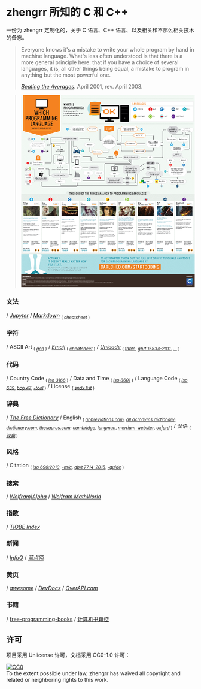 # zhengrr 所知的 C 和 C++

一份为 zhengrr 定制化的，关于 C 语言、C++ 语言、以及相关和不那么相关技术的备忘。

> Everyone knows it's a mistake to write your whole program by hand in machine language.
> What's less often understood is that there is a more general principle here:
> that if you have a choice of several languages, it is, all other things being equal, a mistake to program in anything but the most powerful one.
>
> [*Beating the Averages*](http://paulgraham.com/avg.html). April 2001, rev. April 2003.

> [![Which Programming Language Should I Learn First?](./README-IMG.png)](http://carlcheo.com/startcoding "Which Programming Language Should I Learn First?")

### 文法
/ [*Jupyter*](https://jupyter.org/)
/ [*Markdown*](https://daringfireball.net/markdown/) <sub>(
    [*cheatsheet*](https://github.com/adam-p/markdown-here/wiki/Markdown-Cheatsheet) )</sub>

### 字符
/ ASCII Art <sub>(
    [*gen*](https://askapache.com/online-tools/figlet-ascii/) )</sub>
/ [*Emoji*](https://iemoji.com/) <sub>(
    [*cheatsheet*](https://github.com/ikatyang/emoji-cheat-sheet) )</sub>
/ [*Unicode*](https://unicode.org/) <sub>(
    [*table*](https://unicode-table.com/),
    [*gb/t 15834-2011*](http://gb688.cn/bzgk/gb/newGbInfo?hcno=22EA6D162E4110E752259661E1A0D0A8),
    [*…*](https://sspai.com/post/45516) )</sub>

### 代码
/ Country Code <sub>(
    [*iso 3166*](https://iso.org/iso-3166-country-codes.html) )</sub>
/ Data and Time <sub>(
    [*iso 8601*](https://iso.org/iso-8601-date-and-time-format.html) )</sub>
/ Language Code <sub>(
    [*iso 639*](https://iso.org/iso-639-language-codes.html),
    [*bcp 47*](https://tools.ietf.org/html/bcp47),
    [*-tool*](https://r12a.github.io/app-subtags/) )</sub>
/ License <sub>(
    [*spdx list*](https://spdx.org/licenses/) )</sub>

### 辞典
/ [*The Free Dictionary*](https://thefreedictionary.com/)
/ English <sub>(
    [*abbreviations.com*](https://www.abbreviations.com/),
    [*all acronyms dictionary*](https://allacronyms.com/);
    [*dictionary.com*](https://dictionary.com/),
    [*thesaurus.com*](https://thesaurus.com/);
    [*cambridge*](https://dictionary.cambridge.org/),
    [*longman*](https://ldoceonline.com/),
    [*merriam-webster*](https://merriam-webster.com/),
    [*oxford*](https://en.oxforddictionaries.com/) )</sub>
/ 汉语 <sub>(
    [*汉典*](http://zdic.net/) )</sub>

### 风格
/ Citation <sub>(
    [*iso 690:2010*](https://iso.org/standard/43320.html),
    [*-m/c*](http://citationmachine.net/iso690-numeric-en/),
    [*gb/t 7714-2015*](http://gb688.cn/bzgk/gb/newGbInfo?hcno=7FA63E9BBA56E60471AEDAEBDE44B14C),
    [*-guide*](http://citethisforme.com/guides/chinese-gb7714-2005-numeric) )</sub>

### 搜索
/ [*Wolfram|Alpha*](https://wolframalpha.com/)
/ [*Wolfram MathWorld*](http://mathworld.wolfram.com/)

### 指数
/ [*TIOBE Index*](https://tiobe.com/tiobe-index/)

### 新闻
/ [*InfoQ*](https://infoq.cn/)
/ [*蓝点网*](https://landiannews.com/)

### 黄页
/ [*awesome*](https://awesome.re/)
/ [*DevDocs*](https://devdocs.io/)
/ [*OverAPI.com*](http://overapi.com/)

### 书籍
/ [free-programming-books](https://ebookfoundation.github.io/free-programming-books/)
/ [计算机书籍控](http://bestcbooks.com/)

## 许可

项目采用 Unlicense 许可，文档采用 CC0-1.0 许可：

<p xmlns:dct="https://purl.org/dc/terms/">
  <a rel="license"
     href="https://creativecommons.org/publicdomain/zero/1.0/">
    <img src="https://licensebuttons.net/p/zero/1.0/88x31.png" style="border-style: none;" alt="CC0" />
  </a>
  <br />
  To the extent possible under law,
  <span resource="[_:publisher]" rel="dct:publisher">
    <span property="dct:title">zhengrr</span></span>
  has waived all copyright and related or neighboring rights to this work.
</p>

